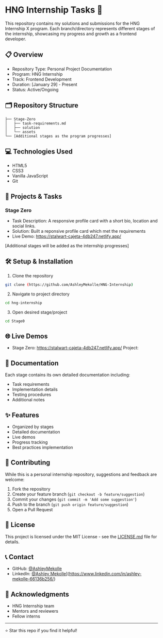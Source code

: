 # HNG Internship Tasks 🚀

This repository contains my solutions and submissions for the HNG Internship X program. Each branch/directory represents different stages of the internship, showcasing my progress and growth as a frontend developer.

## 📋 Overview

- Repository Type: Personal Project Documentation
- Program: HNG Internship 
- Track: Frontend Development
- Duration: [January 29] - Present
- Status: Active/Ongoing

## 🗂️ Repository Structure

```
├── Stage-Zero
│   ├── task-requirements.md
│   ├── solution
│   └── assets
└── [Additional stages as the program progresses]
```

## 💻 Technologies Used

- HTML5
- CSS3
- Vanilla JavaScript
- Git

## 🚀 Projects & Tasks

### Stage Zero
- Task Description: A responsive profile card with a short bio, location and social links.
- Solution: Built a reponsive profile card which met the requirements
- Live Demo: https://stalwart-cajeta-4db247.netlify.app/

[Additional stages will be added as the internship progresses]

## 🛠️ Setup & Installation

1. Clone the repository
```bash
git clone (https://github.com/AshleyMekolle/HNG-Internship)
```

2. Navigate to project directory
```bash
cd hng-internship
```

3. Open desired stage/project
```bash
cd Stage0
```

## 🌐 Live Demos

- Stage Zero: https://stalwart-cajeta-4db247.netlify.app/ Project: 

## 📝 Documentation

Each stage contains its own detailed documentation including:
- Task requirements
- Implementation details
- Testing procedures
- Additional notes

## ✨ Features

- Organized by stages
- Detailed documentation
- Live demos
- Progress tracking
- Best practices implementation

## 🤝 Contributing

While this is a personal internship repository, suggestions and feedback are welcome:
1. Fork the repository
2. Create your feature branch (`git checkout -b feature/suggestion`)
3. Commit your changes (`git commit -m 'Add some suggestion'`)
4. Push to the branch (`git push origin feature/suggestion`)
5. Open a Pull Request

## 📜 License

This project is licensed under the MIT License - see the [LICENSE.md](LICENSE.md) file for details.

## 📞 Contact

- GitHub: [@AshleyMekolle](https://github.com/AshleyMekolle)
- LinkedIn: [@Ashley Mekolle](https://linkedin.com/in/y)](https://www.linkedin.com/in/ashley-mekolle-66136b256/)

## 🙏 Acknowledgments

- HNG Internship team
- Mentors and reviewers
- Fellow interns

---

⭐️ Star this repo if you find it helpful!
